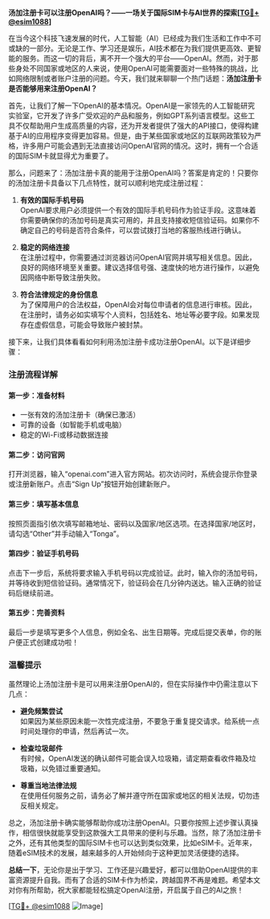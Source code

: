 **汤加注册卡可以注册OpenAI吗？——一场关于国际SIM卡与AI世界的探索[[TG💪+ @esim1088](https://t.me/s/esim1088)]**

在当今这个科技飞速发展的时代，人工智能（AI）已经成为我们生活和工作中不可或缺的一部分。无论是工作、学习还是娱乐，AI技术都在为我们提供更高效、更智能的服务。而这一切的背后，离不开一个强大的平台——OpenAI。然而，对于那些身处不同国家或地区的人来说，使用OpenAI可能需要面对一些特殊的挑战，比如网络限制或者账户注册的问题。今天，我们就来聊聊一个热门话题：**汤加注册卡是否能够用来注册OpenAI？**

首先，让我们了解一下OpenAI的基本情况。OpenAI是一家领先的人工智能研究实验室，它开发了许多广受欢迎的产品和服务，例如GPT系列语言模型。这些工具不仅帮助用户生成高质量的内容，还为开发者提供了强大的API接口，使得构建基于AI的应用程序变得更加容易。但是，由于某些国家或地区的互联网政策较为严格，许多用户可能会遇到无法直接访问OpenAI官网的情况。这时，拥有一个合适的国际SIM卡就显得尤为重要了。

那么，问题来了：汤加注册卡真的能用于注册OpenAI吗？答案是肯定的！只要你的汤加注册卡具备以下几点特性，就可以顺利地完成注册过程：

1. **有效的国际手机号码**  
   OpenAI要求用户必须提供一个有效的国际手机号码作为验证手段。这意味着你需要确保你的汤加号码是真实可用的，并且支持接收短信验证码。如果你不确定自己的号码是否符合条件，可以尝试拨打当地的客服热线进行确认。

2. **稳定的网络连接**  
   在注册过程中，你需要通过浏览器访问OpenAI官网并填写相关信息。因此，良好的网络环境至关重要。建议选择信号强、速度快的地方进行操作，以避免因网络中断导致注册失败。

3. **符合法律规定的身份信息**  
   为了保障用户的合法权益，OpenAI会对每位申请者的信息进行审核。因此，在注册时，请务必如实填写个人资料，包括姓名、地址等必要字段。如果发现存在虚假信息，可能会导致账户被封禁。

接下来，让我们具体看看如何利用汤加注册卡成功注册OpenAI。以下是详细步骤：

### 注册流程详解

#### 第一步：准备材料
- 一张有效的汤加注册卡（确保已激活）
- 可靠的设备（如智能手机或电脑）
- 稳定的Wi-Fi或移动数据连接

#### 第二步：访问官网
打开浏览器，输入“openai.com”进入官方网站。初次访问时，系统会提示你登录或注册新账户。点击“Sign Up”按钮开始创建新账户。

#### 第三步：填写基本信息
按照页面指引依次填写邮箱地址、密码以及国家/地区选项。在选择国家/地区时，请勾选“Other”并手动输入“Tonga”。

#### 第四步：验证手机号码
点击下一步后，系统将要求输入手机号码以完成验证。此时，输入你的汤加号码，并等待收到短信验证码。通常情况下，验证码会在几分钟内送达。输入正确的验证码后继续前进。

#### 第五步：完善资料
最后一步是填写更多个人信息，例如全名、出生日期等。完成后提交表单，你的账户便正式创建成功啦！

### 温馨提示

虽然理论上汤加注册卡是可以用来注册OpenAI的，但在实际操作中仍需注意以下几点：

- **避免频繁尝试**  
  如果因为某些原因未能一次性完成注册，不要急于重复提交请求。给系统一点时间处理你的申请，然后再试一次。

- **检查垃圾邮件**  
  有时候，OpenAI发送的确认邮件可能会误入垃圾箱，请定期查看收件箱及垃圾箱，以免错过重要通知。

- **尊重当地法律法规**  
  在使用任何服务之前，请务必了解并遵守所在国家或地区的相关法规，切勿违反相关规定。

总之，汤加注册卡确实能够帮助你成功注册OpenAI。只要你按照上述步骤认真操作，相信很快就能享受到这款强大工具带来的便利与乐趣。当然，除了汤加注册卡之外，还有其他类型的国际SIM卡也可以达到类似效果，比如eSIM卡。近年来，随着eSIM技术的发展，越来越多的人开始倾向于这种更加灵活便捷的选择。

**总结一下**，无论你是出于学习、工作还是兴趣爱好，都可以借助OpenAI提供的丰富资源提升自我。而有了合适的SIM卡作为桥梁，跨越国界不再是难题。希望本文对你有所帮助，祝大家都能轻松搞定OpenAI注册，开启属于自己的AI之旅！

[[TG💪+ @esim1088](https://t.me/s/esim1088) ![Image](https://i.postimg.cc/4NQfJmqS/Snipaste-2025-05-13-00-14-12.png)]